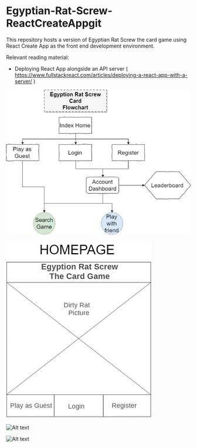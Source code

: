 # Egyptian-Rat-Screw-ReactCreateAppgit
This repository hosts a version of Egyptian Rat Screw the card game using React Create App as the front end development environment.  

Relevant reading material:  

- Deploying React App alongside an API server ( https://www.fullstackreact.com/articles/deploying-a-react-app-with-a-server/ )  



![Alt text](https://raw.githubusercontent.com/joemulick/Egyptian-Rat-Screw-ReactCreateApp/master/Flowchart.jpeg "Egyptian Rat Screw Flowchart Layout")  

![Alt text](https://raw.githubusercontent.com/joemulick/Egyptian-Rat-Screw-ReactCreateApp/master/wireframe.jpg "Egyptian Rat Screw Homepage Layout")  

![Alt text](https://user-images.githubusercontent.com/20348042/33861232-985e5910-de91-11e7-97a4-2201336983cb.jpg "Egyptian Rat Screw Game Search Layout")  

![Alt text](https://user-images.githubusercontent.com/20348042/33861231-97769828-de91-11e7-8892-18a0cadade6f.jpg "Egyptian Rat Screw Game In Game Layout")  





